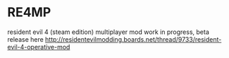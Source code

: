 # RE4MP
resident evil 4 (steam edition) multiplayer mod work in progress, beta release here http://residentevilmodding.boards.net/thread/9733/resident-evil-4-operative-mod
